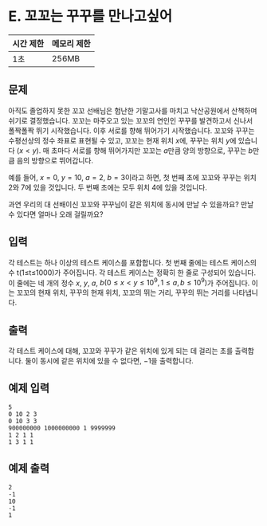 # E. 꼬꼬는 꾸꾸를 만나고싶어

| 시간 제한 | 메모리 제한 |
| --- | --- |
| 1초 | 256MB |

## 문제
아직도 졸업하지 못한 꼬꼬 선배님은 험난한 기말고사를 마치고 낙산공원에서 산책하며 쉬기로 결정했습니다. 꼬꼬는 마주오고 있는 꼬꼬의 연인인 꾸꾸를 발견하고서 신나서 폴짝폴짝 뛰기 시작했습니다. 이후 서로를 향해 뛰어가기 시작했습니다.
꼬꼬와 꾸꾸는 수평선상의 정수 좌표로 표현될 수 있고, 꼬꼬는 현재 위치 $x$에, 꾸꾸는 위치 $y$에 있습니다 $(x < y)$. 매 초마다 서로를 향해 뛰어가지만 꼬꼬는 $a$만큼 양의 방향으로, 꾸꾸는 $b$만큼 음의 방향으로 뛰어갑니다.

예를 들어, $x=0$, $y=10$, $a=2$, $b=3$이라고 하면, 첫 번째 초에 꼬꼬와 꾸꾸는 위치 2와 7에 있을 것입니다. 두 번째 초에는 모두 위치 4에 있을 것입니다.

과연 우리의 대 선배이신 꼬꼬와 꾸꾸님이 같은 위치에 동시에 만날 수 있을까요? 만날 수 있다면 얼마나 오래 걸릴까요?

## 입력
각 테스트는 하나 이상의 테스트 케이스를 포함합니다. 첫 번째 줄에는 테스트 케이스의 수 t(1≤t≤1000)가 주어집니다.
각 테스트 케이스는 정확히 한 줄로 구성되어 있습니다. 이 줄에는 네 개의 정수 $x$, $y$, $a$, $b(0 \leq x < y \leq 10^9, 1 \leq a, b \leq 10^9)$가 주어집니다. 이는 꼬꼬의 현재 위치, 꾸꾸의 현재 위치, 꼬꼬의 뛰는 거리, 꾸꾸의 뛰는 거리를 나타냅니다.

## 출력
각 테스트 케이스에 대해, 꼬꼬와 꾸꾸가 같은 위치에 있게 되는 데 걸리는 초를 출력합니다.
둘이 동시에 같은 위치에 있을 수 없다면, −1을 출력합니다.

## 예제 입력
```
5
0 10 2 3
0 10 3 3
900000000 1000000000 1 9999999
1 2 1 1
1 3 1 1
```
## 예제 출력
```
2
-1
10
-1
1
```
